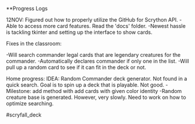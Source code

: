 **Progress Logs 

12NOV: Figured out how to properly utilize the GitHub for Scrython API. 
    -Able to access more card features. Read the 'docs' folder.
    -Newest hassle is tackling tkinter and setting up the interface to show cards.

Fixes in the classroom:

-Will search commander legal cards that are legendary creatures for the commander.
-Automatically declares commander if only one in the list.
-Will pull up a random card to see if it can fit in the deck or not.

Home progress:
IDEA: Random Commander deck generator. Not found in a quick search. 
Goal is to spin up a deck that is playable. Not good.
-Milestone: add method with add cards with given color identity
-Random creature base is generated. However, very slowly. Need to work on how to optimize searching.

#scryfall_deck
